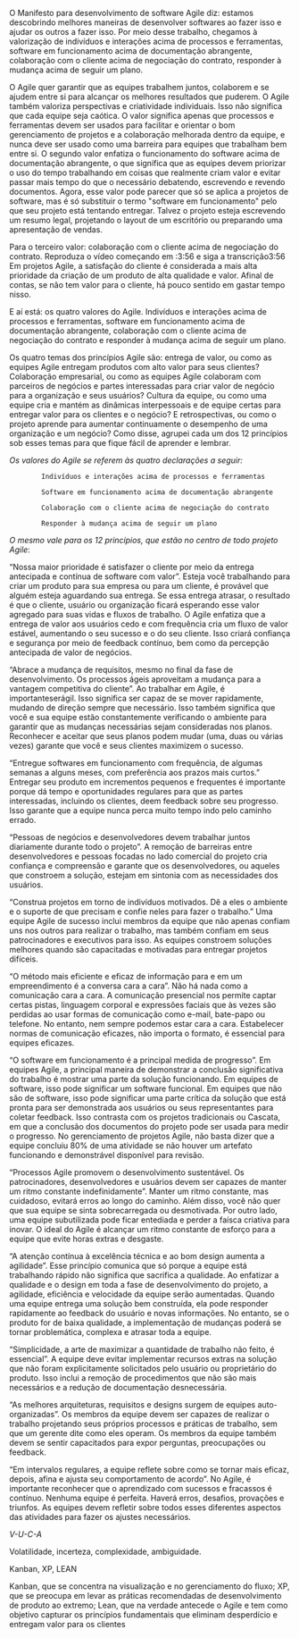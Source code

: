 O Manifesto para desenvolvimento de software Agile diz: estamos descobrindo melhores maneiras de desenvolver softwares ao fazer isso e ajudar os outros a fazer isso. Por meio desse trabalho, chegamos à valorização de indivíduos e interações acima de processos e ferramentas, software em funcionamento acima de documentação abrangente, colaboração com o cliente acima de negociação do contrato, responder à mudança acima de seguir um plano.

O Agile quer garantir que as equipes trabalhem juntos, colaborem e se ajudem entre si para alcançar os melhores resultados que puderem. O Agile também valoriza perspectivas e criatividade individuais. Isso não significa que cada equipe seja caótica. O valor significa apenas que processos e ferramentas devem ser usados para facilitar e orientar o bom gerenciamento de projetos e a colaboração melhorada dentro da equipe, e nunca deve ser usado como uma barreira para equipes que trabalham bem entre si. O segundo valor enfatiza o funcionamento do software acima de documentação abrangente, o que significa que as equipes devem priorizar o uso do tempo trabalhando em coisas que realmente criam valor e evitar passar mais tempo do que o necessário debatendo, escrevendo e revendo documentos. Agora, esse valor pode parecer que só se aplica a projetos de software, mas é só substituir o termo "software em funcionamento" pelo que seu projeto está tentando entregar. Talvez o projeto esteja escrevendo um resumo legal, projetando o layout de um escritório ou preparando uma apresentação de vendas.

Para o terceiro valor: colaboração com o cliente acima de negociação do contrato.
Reproduza o vídeo começando em :3:56 e siga a transcrição3:56
Em projetos Agile, a satisfação do cliente é considerada a mais alta prioridade da criação de um produto de alta qualidade e valor. Afinal de contas, se não tem valor para o cliente, há pouco sentido em gastar tempo nisso.



E aí está: os quatro valores do Agile. Indivíduos e interações acima de processos e ferramentas, software em funcionamento acima de documentação abrangente, colaboração com o cliente acima de negociação do contrato e responder à mudança acima de seguir um plano. 


Os quatro temas dos princípios Agile são: entrega de valor, ou como as equipes Agile entregam produtos com alto valor para seus clientes? Colaboração empresarial, ou como as equipes Agile colaboram com parceiros de negócios e partes interessadas para criar valor de negócio para a organização e seus usuários? Cultura da equipe, ou como uma equipe cria e mantém as dinâmicas interpessoais e de equipe certas para entregar valor para os clientes e o negócio? E retrospectivas, ou como o projeto aprende para aumentar continuamente o desempenho de uma organização e um negócio? Como disse, agrupei cada um dos 12 princípios sob esses temas para que fique fácil de aprender e lembrar.


*Os valores do Agile se referem às quatro declarações a seguir:*

            Indivíduos e interações acima de processos e ferramentas

            Software em funcionamento acima de documentação abrangente

            Colaboração com o cliente acima de negociação do contrato

            Responder à mudança acima de seguir um plano

*O mesmo vale para os 12 princípios, que estão no centro de todo projeto Agile*:

“Nossa maior prioridade é satisfazer o cliente por meio da entrega antecipada e contínua de software com valor”. Esteja você trabalhando para criar um produto para sua empresa ou para um cliente, é provável que alguém esteja aguardando sua entrega. Se essa entrega atrasar, o resultado é que o cliente, usuário ou organização ficará esperando esse valor agregado para suas vidas e fluxos de trabalho. O Agile enfatiza que a entrega de valor aos usuários cedo e com frequência cria um fluxo de valor estável, aumentando o seu sucesso e o do seu cliente. Isso criará confiança e segurança por meio de feedback contínuo, bem como da percepção antecipada de valor de negócios.

“Abrace a mudança de requisitos, mesmo no final da fase de desenvolvimento. Os processos ágeis aproveitam a mudança para a vantagem competitiva do cliente”. Ao trabalhar em Agile, é importanteserágil. Isso significa ser capaz de se mover rapidamente, mudando de direção sempre que necessário. Isso também significa que você e sua equipe estão constantemente verificando o ambiente para garantir que as mudanças necessárias sejam consideradas nos planos. Reconhecer e aceitar que seus planos podem mudar (uma, duas ou várias vezes) garante que você e seus clientes maximizem o sucesso.

“Entregue softwares em funcionamento com frequência, de algumas semanas a alguns meses, com preferência aos prazos mais curtos.” Entregar seu produto em incrementos pequenos e frequentes é importante porque dá tempo e oportunidades regulares para que as partes interessadas, incluindo os clientes, deem feedback sobre seu progresso. Isso garante que a equipe nunca perca muito tempo indo pelo caminho errado.

“Pessoas de negócios e desenvolvedores devem trabalhar juntos diariamente durante todo o projeto”. A remoção de barreiras entre desenvolvedores e pessoas focadas no lado comercial do projeto cria confiança e compreensão e garante que os desenvolvedores, ou aqueles que constroem a solução, estejam em sintonia com as necessidades dos usuários.

“Construa projetos em torno de indivíduos motivados. Dê a eles o ambiente e o suporte de que precisam e confie neles para fazer o trabalho.” Uma equipe Agile de sucesso inclui membros da equipe que não apenas confiam uns nos outros para realizar o trabalho, mas também confiam em seus patrocinadores e executivos para isso. As equipes constroem soluções melhores quando são capacitadas e motivadas para entregar projetos difíceis.

“O método mais eficiente e eficaz de informação para e em um empreendimento é a conversa cara a cara”. Não há nada como a comunicação cara a cara. A comunicação presencial nos permite captar certas pistas, linguagem corporal e expressões faciais que às vezes são perdidas ao usar formas de comunicação como e-mail, bate-papo ou telefone. No entanto, nem sempre podemos estar cara a cara. Estabelecer normas de comunicação eficazes, não importa o formato, é essencial para equipes eficazes.

“O software em funcionamento é a principal medida de progresso”. Em equipes Agile, a principal maneira de demonstrar a conclusão significativa do trabalho é mostrar uma parte da solução funcionando. Em equipes de software, isso pode significar um software funcional. Em equipes que não são de software, isso pode significar uma parte crítica da solução que está pronta para ser demonstrada aos usuários ou seus representantes para coletar feedback. Isso contrasta com os projetos tradicionais ou Cascata, em que a conclusão dos documentos do projeto pode ser usada para medir o progresso. No gerenciamento de projetos Agile, não basta dizer que a equipe concluiu 80% de uma atividade se não houver um artefato funcionando e demonstrável disponível para revisão.

“Processos Agile promovem o desenvolvimento sustentável. Os patrocinadores, desenvolvedores e usuários devem ser capazes de manter um ritmo constante indefinidamente”. Manter um ritmo constante, mas cuidadoso, evitará erros ao longo do caminho. Além disso, você não quer que sua equipe se sinta sobrecarregada ou desmotivada. Por outro lado, uma equipe subutilizada pode ficar entediada e perder a faísca criativa para inovar. O ideal do Agile é alcançar um ritmo constante de esforço para a equipe que evite horas extras e desgaste.

“A atenção contínua à excelência técnica e ao bom design aumenta a agilidade”. Esse princípio comunica que só porque a equipe está trabalhando rápido não significa que sacrifica a qualidade. Ao enfatizar a qualidade e o design em toda a fase de desenvolvimento do projeto, a agilidade, eficiência e velocidade da equipe serão aumentadas. Quando uma equipe entrega uma solução bem construída, ela pode responder rapidamente ao feedback do usuário e novas informações. No entanto, se o produto for de baixa qualidade, a implementação de mudanças poderá se tornar problemática, complexa e atrasar toda a equipe.

“Simplicidade, a arte de maximizar a quantidade de trabalho não feito, é essencial”. A equipe deve evitar implementar recursos extras na solução que não foram explicitamente solicitados pelo usuário ou proprietário do produto. Isso inclui a remoção de procedimentos que não são mais necessários e a redução de documentação desnecessária.

“As melhores arquiteturas, requisitos e designs surgem de equipes auto-organizadas”. Os membros da equipe devem ser capazes de realizar o trabalho projetando seus próprios processos e práticas de trabalho, sem que um gerente dite como eles operam. Os membros da equipe também devem se sentir capacitados para expor perguntas, preocupações ou feedback.

“Em intervalos regulares, a equipe reflete sobre como se tornar mais eficaz, depois, afina e ajusta seu comportamento de acordo”. No Agile, é importante reconhecer que o aprendizado com sucessos e fracassos é contínuo. Nenhuma equipe é perfeita. Haverá erros, desafios, provações e triunfos. As equipes devem refletir sobre todos esses diferentes aspectos das atividades para fazer os ajustes necessários.

*V-U-C-A*

Volatilidade, incerteza, complexidade, ambiguidade.


Kanban, XP, LEAN

 Kanban, que se concentra na visualização e no gerenciamento do fluxo; 
 XP, que se preocupa em levar as práticas recomendadas de desenvolvimento de produto ao extremo;
 Lean, que na verdade antecede o Agile e tem como objetivo capturar os princípios fundamentais que eliminam desperdício e entregam valor para os clientes
